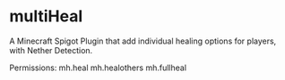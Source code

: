 # multiHeal
A Minecraft Spigot Plugin that add individual healing options for players, with Nether Detection.

Permissions:
	mh.heal
	mh.healothers
	mh.fullheal
